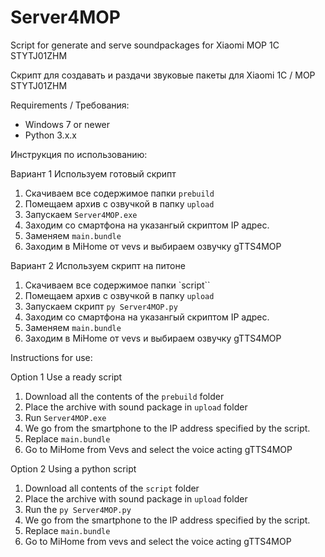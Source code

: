 # Server4MOP
Script for generate and serve soundpackages for Xiaomi MOP 1C STYTJ01ZHM

Скрипт для создавать и раздачи звуковые пакеты для Xiaomi 1C / MOP STYTJ01ZHM

Requirements / Требования:
* Windows 7 or newer
* Python 3.x.x

Инструкция по использованию:

Вариант 1 Используем готовый скрипт
1. Скачиваем все содержимое папки `prebuild`
2. Помещаем архив с озвучкой в папку `upload`
3. Запускаем `Server4MOP.exe`
4. Заходим со смартфона на указангый скриптом IP адрес. 
5. Заменяем `main.bundle`
6. Заходим в MiHome от vevs и выбираем озвучку gTTS4MOP

Вариант 2 Используем скрипт на питоне
1. Скачиваем все содержимое папки `script``
3. Помещаем архив с озвучкой в папку `upload`
4. Запускаем скрипт `py Server4MOP.py`
5. Заходим со смартфона на указангый скриптом IP адрес. 
6. Заменяем `main.bundle`
7. Заходим в MiHome от vevs и выбираем озвучку gTTS4MOP

Instructions for use:

Option 1 Use a ready script
1. Download all the contents of the `prebuild` folder
2. Place the archive with sound package in `upload` folder
3. Run `Server4MOP.exe`
4. We go from the smartphone to the IP address specified by the script.
5. Replace `main.bundle`
6. Go to MiHome from Vevs and select the voice acting gTTS4MOP

Option 2 Using a python script
1. Download all contents of the `script` folder
3. Place the archive with sound package in `upload` folder
4. Run the `py Server4MOP.py`
5. We go from the smartphone to the IP address specified by the script.
6. Replace `main.bundle`
7. Go to MiHome from vevs and select the voice acting gTTS4MOP
